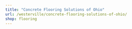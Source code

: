 ```yaml
---
title: "Concrete Flooring Solutions of Ohio"
url: /westerville/concrete-flooring-solutions-of-ohio/
shop: flooring
---
```

